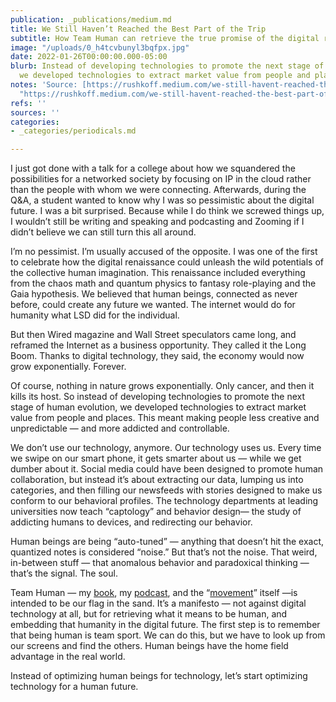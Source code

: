 ```yaml
---
publication: _publications/medium.md
title: We Still Haven’t Reached the Best Part of the Trip
subtitle: How Team Human can retrieve the true promise of the digital renaissance.
image: "/uploads/0_h4tcvbunyl3bqfpx.jpg"
date: 2022-01-26T00:00:00.000-05:00
blurb: Instead of developing technologies to promote the next stage of human evolution,
  we developed technologies to extract market value from people and places
notes: 'Source: [https://rushkoff.medium.com/we-still-havent-reached-the-best-part-of-the-trip-7eaf1d47fbbd](https://rushkoff.medium.com/we-still-havent-reached-the-best-part-of-the-trip-7eaf1d47fbbd
  "https://rushkoff.medium.com/we-still-havent-reached-the-best-part-of-the-trip-7eaf1d47fbbd")'
refs: ''
sources: ''
categories:
- _categories/periodicals.md

---
```

I just got done with a talk for a college about how we squandered the possibilities for a networked society by focusing on IP in the cloud rather than the people with whom we were connecting. Afterwards, during the Q&A, a student wanted to know why I was so pessimistic about the digital future. I was a bit surprised. Because while I do think we screwed things up, I wouldn’t still be writing and speaking and podcasting and Zooming if I didn’t believe we can still turn this all around.

I’m no pessimist. I’m usually accused of the opposite. I was one of the first to celebrate how the digital renaissance could unleash the wild potentials of the collective human imagination. This renaissance included everything from the chaos math and quantum physics to fantasy role-playing and the Gaia hypothesis. We believed that human beings, connected as never before, could create any future we wanted. The internet would do for humanity what LSD did for the individual.

But then Wired magazine and Wall Street speculators came long, and reframed the Internet as a business opportunity. They called it the Long Boom. Thanks to digital technology, they said, the economy would now grow exponentially. Forever.

Of course, nothing in nature grows exponentially. Only cancer, and then it kills its host. So instead of developing technologies to promote the next stage of human evolution, we developed technologies to extract market value from people and places. This meant making people less creative and unpredictable — and more addicted and controllable.

We don’t use our technology, anymore. Our technology uses us. Every time we swipe on our smart phone, it gets smarter about us — while we get dumber about it. Social media could have been designed to promote human collaboration, but instead it’s about extracting our data, lumping us into categories, and then filling our newsfeeds with stories designed to make us conform to our behavioral profiles. The technology departments at leading universities now teach “captology” and behavior design— the study of addicting humans to devices, and redirecting our behavior.

Human beings are being “auto-tuned” — anything that doesn’t hit the exact, quantized notes is considered “noise.” But that’s not the noise. That weird, in-between stuff — that anomalous behavior and paradoxical thinking — that’s the signal. The soul.

Team Human — my [book](https://medium.com/team-human), my [podcast](http://teamhuman.fm/), and the “[movement](https://www.teamhuman.fm/team-feed)” itself —is intended to be our flag in the sand. It’s a manifesto — not against digital technology at all, but for retrieving what it means to be human, and embedding that humanity in the digital future. The first step is to remember that being human is team sport. We can do this, but we have to look up from our screens and find the others. Human beings have the home field advantage in the real world.

Instead of optimizing human beings for technology, let’s start optimizing technology for a human future.